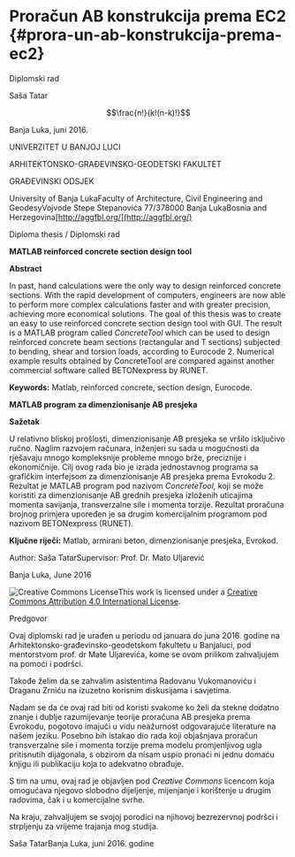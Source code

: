 # Proračun AB konstrukcija prema EC2 {#prora-un-ab-konstrukcija-prema-ec2}

Diplomski rad

Saša Tatar

$$\frac{n!}{k!(n-k)!}$$



Banja Luka, juni 2016.

UNIVERZITET U BANJOJ LUCI

ARHITEKTONSKO-GRAĐEVINSKO-GEODETSKI FAKULTET

GRAĐEVINSKI ODSJEK

University of Banja LukaFaculty of Architecture, Civil Engineering and GeodesyVojvode Stepe Stepanovića 77/378000 Banja LukaBosnia and Herzegovina[http://aggfbl.org/](http://aggfbl.org/)

Diploma thesis / Diplomski rad

**MATLAB reinforced concrete section design tool**

**Abstract**

In past, hand calculations were the only way to design reinforced concrete sections. With the rapid development of computers, engineers are now able to perform more complex calculations faster and with greater precision, achieving more economical solutions. The goal of this thesis was to create an easy to use reinforced concrete section design tool with GUI. The result is a MATLAB program called _ConcreteTool_ which can be used to design reinforced concrete beam sections \(rectangular and T sections\) subjected to bending, shear and torsion loads, according to Eurocode 2. Numerical example results obtained by ConcreteTool are compared against another commercial software called BETONexpress by RUNET.

**Keywords:** Matlab, reinforced concrete, section design, Eurocode.

**MATLAB program za dimenzionisanje AB presjeka**

**Sažetak**

U relativno bliskoj prošlosti, dimenzionisanje AB presjeka se vršilo isključivo ručno. Naglim razvojem računara, inženjeri su sada u mogućnosti da rješavaju mnogo kompleksnije probleme mnogo brže, preciznije i ekonomičnije. Cilj ovog rada bio je izrada jednostavnog programa sa grafičkim interfejsom za dimenzionisanje AB presjeka prema Evrokodu 2. Rezultat je MATLAB program pod nazivom _ConcreteTool,_ koji se može koristiti za dimenzionisanje AB grednih presjeka izloženih uticajima momenta savijanja, transverzalne sile i momenta torzije. Rezultat proračuna brojnog primjera upoređen je sa drugim komercijalnim programom pod nazivom BETONexpress \(RUNET\).

**Ključne riječi:** Matlab, armirani beton, dimenzionisanje presjeka, Evrokod.

Author: Saša TatarSupervisor: Prof. Dr. Mato Uljarević

Banja Luka, June 2016

![Creative Commons License](export/assets/creative_commons_license.png)This work is licensed under a [Creative Commons Attribution 4.0 International License](http://creativecommons.org/licenses/by/4.0/).

Predgovor

Ovaj diplomski rad je urađen u periodu od januara do juna 2016. godine na Arhitektonsko-građevinsko-geodetskom fakultetu u Banjaluci, pod mentorstvom prof. dr Mate Uljarevića, kome se ovom prilikom zahvaljujem na pomoći i podršci.

Takođe želim da se zahvalim asistentima Radovanu Vukomanoviću i Draganu Zrniću na izuzetno korisnim diskusijama i savjetima.

Nadam se da će ovaj rad biti od koristi svakome ko želi da stekne dodatno znanje i dublje razumijevanje teorije proračuna AB presjeka prema Evrokodu, pogotovo imajući u vidu neažurnost odgovarajuće literature na našem jeziku. Posebno bih istakao dio rada koji objašnjava proračun transverzalne sile i momenta torzije prema modelu promjenljivog ugla pritisnutih dijagonala, s obzirom da nisam uspio pronaći ni jednu domaću knjigu ili publikaciju koja to adekvatno obrađuje.

S tim na umu, ovaj rad je objavljen pod _Creative Commons_ licencom koja omogućava njegovo slobodno dijeljenje, mijenjanje i korištenje u drugim radovima, čak i u komercijalne svrhe.

Na kraju, zahvaljujem se svojoj porodici na njihovoj bezrezervnoj podršci i strpljenju za vrijeme trajanja mog studija.

Saša TatarBanja Luka, juni 2016. godine

